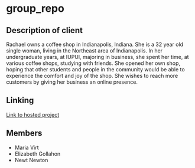 # group_repo


## Description of client
Rachael owns a coffee shop in Indianapolis, Indiana. She is a 32 year old single woman, living in the Northeast area of Indianapolis. In her undergraduate years, at IUPUI, majoring in business, she spent her time, at various coffee shops, studying with friends. She opened her own shop, hoping that other students and people in the community would be able to experience the comfort and joy of the shop. She wishes to reach more customers by giving her business an online presence.


## Linking
[Link to hosted project](https://egollahon.github.io/group_repo/)


## Members
* Maria Virt
* Elizabeth Gollahon
* Newt Newton
